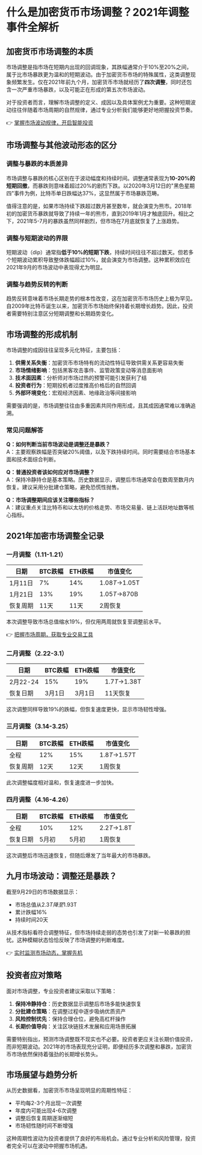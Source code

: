 # 什么是加密货币市场调整？2021年调整事件全解析

## 加密货币市场调整的本质

市场调整是指市场在短期内出现的回调现象，其跌幅通常介于10%至20%之间，属于比市场暴跌更为温和的短期波动。由于加密货币市场的特殊属性，这类调整现象频繁发生。仅在2021年前九个月，加密货币市场就经历了**四次调整**，同时还包含一次严重市场暴跌，以及可能正在形成的第五次市场波动。

对于投资者而言，理解市场调整的定义、成因以及具体案例尤为重要。这种短期波动往往伴随着市场周期的自然规律，通过专业分析我们能够更好地把握投资节奏。

👉 [掌握市场波动规律，开启智能投资](https://bit.ly/okx_welcome)

## 市场调整与其他波动形态的区分

### 调整与暴跌的本质差异

市场调整与暴跌的核心区别在于波动幅度和持续时间。调整通常表现为**10-20%的短期回撤**，而暴跌则意味着超过20%的剧烈下跌。以2020年3月12日的"黑色星期四"事件为例，比特币单日跌幅达37%，这显然属于市场暴跌范畴。

值得注意的是，如果市场持续下跌超过数月甚至数年，就会演变为熊市。2018年初的加密货币暴跌就导致了持续一年的熊市，直到2019年1月才触底回升。相比之下，2021年5-7月的暴跌虽然同样剧烈，但市场在7月底就恢复了上涨趋势。

### 调整与短期波动的界限

短期波动（dip）通常指**低于10%的短期下跌**，持续时间往往不超过数天。但若多个短期波动累积导致整体跌幅超过10%，就会演变为市场调整。这种累积效应在2021年9月的市场波动中表现得尤为明显。

### 调整与趋势反转的判断

趋势反转意味着市场长期走势的根本性改变，这在加密货币市场历史上极为罕见。自2009年比特币诞生以来，加密货币市场始终保持着长期增长趋势。因此，投资者需要特别注意区分短期调整和长期趋势变化。

## 市场调整的形成机制

市场调整的成因往往呈现多元化特征，主要包括：

1. **供需关系失衡**：加密货币市场特有的流动性特征导致供需关系更容易失衡
2. **市场情绪影响**：包括黑客攻击事件、监管政策变动等消息面影响
3. **技术面因素**：分析师对市场过热的预警可能引发获利了结
4. **投资者行为**：短期投机者过度推高价格后的自然回调
5. **外部环境变化**：宏观经济因素、地缘政治等间接影响

需要强调的是，市场调整往往由多重因素共同作用形成，且其成因通常难以准确追溯。

### 常见问题解答

**Q：如何判断当前市场波动是调整还是暴跌？**  
A：主要观察跌幅是否突破20%阈值，以及下跌持续时间。同时需要结合市场基本面和技术面综合判断。

**Q：普通投资者该如何应对市场调整？**  
A：保持冷静持仓是基本策略。历史数据显示，调整后市场通常会在数周至数月内恢复。建议采用分批建仓策略，避免恐慌性抛售。

**Q：市场调整期间应该关注哪些指标？**  
A：建议重点关注比特币和以太坊的价格走势、市场交易量、链上活跃地址数等核心指标。

## 2021年加密市场调整全记录

### 一月调整（1.11-1.21）

| 日期       | BTC跌幅 | ETH跌幅 | 市值变化     |
|------------|---------|---------|--------------|
| 1月11日    | 7%      | 14%     | $1.08T→$1.05T|
| 1月21日    | 13%     | 19%     | $1.05T→$870B|
| 恢复周期   | 11天    | 11天    | 2周恢复     |

本次调整导致市场总值缩水19%，但仅用两周就恢复至调整前水平。

👉 [把握市场周期，获取专业交易工具](https://bit.ly/okx_welcome)

### 二月调整（2.22-3.1）

| 日期       | BTC跌幅 | ETH跌幅 | 市值变化     |
|------------|---------|---------|--------------|
| 2月22-24   | 15%     | 19%     | $1.7T→$1.38T|
| 恢复日期   | 3月1日  | 3月1日  | 11天恢复    |

这次调整同样导致19%的跌幅，但恢复速度更快，显示市场韧性增强。

### 三月调整（3.14-3.25）

| 日期       | BTC跌幅 | ETH跌幅 | 市值变化     |
|------------|---------|---------|--------------|
| 全程       | 12%     | 15%     | $1.8T→$1.57T|
| 恢复周期   | 12天    | 12天    | 1周恢复     |

此次调整幅度相对温和，恢复速度进一步加快。

### 四月调整（4.16-4.26）

| 日期       | BTC跌幅 | ETH跌幅 | 市值变化     |
|------------|---------|---------|--------------|
| 全程       | 10%     | 12%     | $2.2T→$1.8T|
| 恢复日期   | 5月初   | 5月初   | 1周恢复     |

这次调整后市场迅速恢复，但随后爆发了当年最大的市场暴跌。

## 九月市场波动：调整还是暴跌？

截至9月29日的市场数据显示：
- 市场总值从$2.3T降至$1.93T
- 累计跌幅16%
- 持续时间20天

从技术指标看符合调整特征，但市场持续走弱的态势也引发了对新一轮暴跌的担忧。这种模糊状态恰恰反映了市场调整的判断难度。

👉 [实时监测市场动态，掌握先机](https://bit.ly/okx_welcome)

## 投资者应对策略

面对市场调整，专业投资者建议采取以下策略：
1. **保持冷静持仓**：历史数据显示调整后市场多能快速恢复
2. **分批建仓策略**：在调整过程中逐步吸纳优质资产
3. **风险控制优先**：保持合理仓位，避免高杠杆操作
4. **长期价值导向**：关注区块链技术发展和应用场景拓展

需要特别指出，预测市场调整既不现实也不必要。投资者更应关注长期价值投资，而非短期波动。2021年的市场表现充分证明，即便经历多次调整和暴跌，加密货币市场依然保持着强劲的长期增长势头。

## 市场展望与趋势分析

从历史数据看，加密货币市场呈现明显的周期性特征：
- 平均每2-3个月出现一次调整
- 年度内可能出现4-6次调整
- 调整后恢复周期逐渐缩短
- 市场韧性随时间不断增强

这种周期性波动为投资者提供了良好的布局机会。通过专业分析和风险管理，投资者完全可以在波动中把握市场机遇。